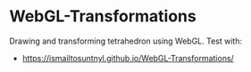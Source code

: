 # WebGL-Transformations
Drawing and transforming tetrahedron using WebGL. 
Test with:
- https://ismailtosuntnyl.github.io/WebGL-Transformations/
